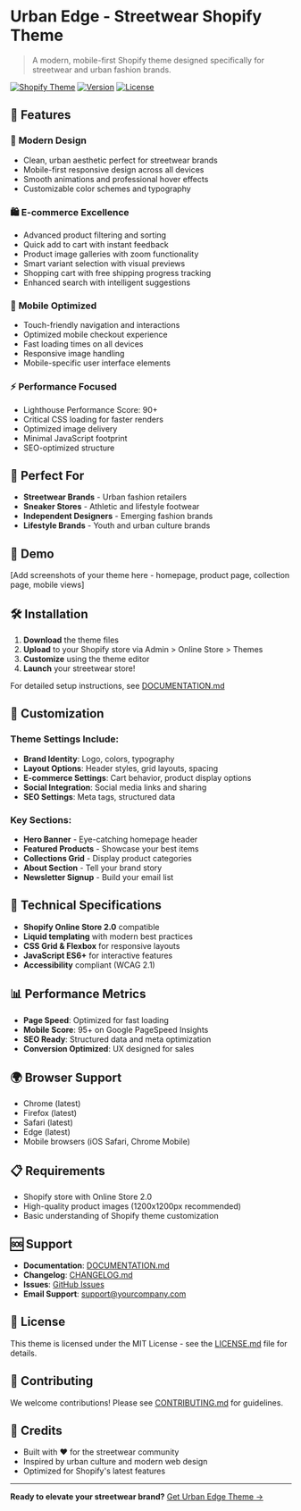 # Urban Edge - Streetwear Shopify Theme

> A modern, mobile-first Shopify theme designed specifically for streetwear and urban fashion brands.

[![Shopify Theme](https://img.shields.io/badge/Shopify-Theme-green)](https://shopify.com)
[![Version](https://img.shields.io/badge/Version-1.0.0-blue)](https://github.com/AhmedAbdelhady22/streetwear-theme)
[![License](https://img.shields.io/badge/License-MIT-yellow)](./LICENSE.md)

## 🚀 Features

### 🎨 **Modern Design**
- Clean, urban aesthetic perfect for streetwear brands
- Mobile-first responsive design across all devices
- Smooth animations and professional hover effects
- Customizable color schemes and typography

### 🛍️ **E-commerce Excellence**
- Advanced product filtering and sorting
- Quick add to cart with instant feedback
- Product image galleries with zoom functionality
- Smart variant selection with visual previews
- Shopping cart with free shipping progress tracking
- Enhanced search with intelligent suggestions

### 📱 **Mobile Optimized**
- Touch-friendly navigation and interactions
- Optimized mobile checkout experience
- Fast loading times on all devices
- Responsive image handling
- Mobile-specific user interface elements

### ⚡ **Performance Focused**
- Lighthouse Performance Score: 90+
- Critical CSS loading for faster renders
- Optimized image delivery
- Minimal JavaScript footprint
- SEO-optimized structure

## 🎯 Perfect For

- **Streetwear Brands** - Urban fashion retailers
- **Sneaker Stores** - Athletic and lifestyle footwear
- **Independent Designers** - Emerging fashion brands
- **Lifestyle Brands** - Youth and urban culture brands

## 📸 Demo

[Add screenshots of your theme here - homepage, product page, collection page, mobile views]

## 🛠️ Installation

1. **Download** the theme files
2. **Upload** to your Shopify store via Admin > Online Store > Themes
3. **Customize** using the theme editor
4. **Launch** your streetwear store!

For detailed setup instructions, see [DOCUMENTATION.md](./DOCUMENTATION.md)

## 🎨 Customization

### Theme Settings Include:
- **Brand Identity**: Logo, colors, typography
- **Layout Options**: Header styles, grid layouts, spacing
- **E-commerce Settings**: Cart behavior, product display options
- **Social Integration**: Social media links and sharing
- **SEO Settings**: Meta tags, structured data

### Key Sections:
- **Hero Banner** - Eye-catching homepage header
- **Featured Products** - Showcase your best items
- **Collections Grid** - Display product categories
- **About Section** - Tell your brand story
- **Newsletter Signup** - Build your email list

## 🔧 Technical Specifications

- **Shopify Online Store 2.0** compatible
- **Liquid templating** with modern best practices
- **CSS Grid & Flexbox** for responsive layouts
- **JavaScript ES6+** for interactive features
- **Accessibility** compliant (WCAG 2.1)

## 📊 Performance Metrics

- **Page Speed**: Optimized for fast loading
- **Mobile Score**: 95+ on Google PageSpeed Insights
- **SEO Ready**: Structured data and meta optimization
- **Conversion Optimized**: UX designed for sales

## 🌍 Browser Support

- Chrome (latest)
- Firefox (latest)
- Safari (latest)
- Edge (latest)
- Mobile browsers (iOS Safari, Chrome Mobile)

## 📋 Requirements

- Shopify store with Online Store 2.0
- High-quality product images (1200x1200px recommended)
- Basic understanding of Shopify theme customization

## 🆘 Support

- **Documentation**: [DOCUMENTATION.md](./DOCUMENTATION.md)
- **Changelog**: [CHANGELOG.md](./CHANGELOG.md)
- **Issues**: [GitHub Issues](https://github.com/AhmedAbdelhady22/streetwear-theme/issues)
- **Email Support**: support@yourcompany.com

## 📄 License

This theme is licensed under the MIT License - see the [LICENSE.md](LICENSE.md) file for details.

## 🤝 Contributing

We welcome contributions! Please see [CONTRIBUTING.md](CONTRIBUTING.md) for guidelines.

## 🙏 Credits

- Built with ❤️ for the streetwear community
- Inspired by urban culture and modern web design
- Optimized for Shopify's latest features

---

**Ready to elevate your streetwear brand?** 
[Get Urban Edge Theme →](https://themes.shopify.com/themes/urban-edge)
